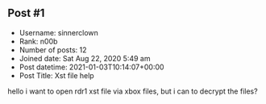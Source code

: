 ## Post #1
- Username: sinnerclown
- Rank: n00b
- Number of posts: 12
- Joined date: Sat Aug 22, 2020 5:49 am
- Post datetime: 2021-01-03T10:14:07+00:00
- Post Title: Xst file help

hello i want to open rdr1 xst file via xbox files, but i can to decrypt the files?
